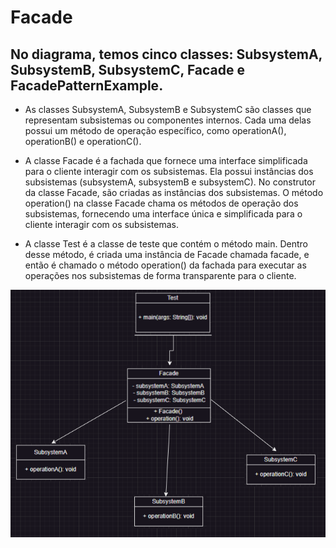 # Facade

## No diagrama, temos cinco classes: SubsystemA, SubsystemB, SubsystemC, Facade e FacadePatternExample.

* As classes SubsystemA, SubsystemB e SubsystemC são classes que representam subsistemas ou componentes internos. Cada uma delas possui um método de operação específico, como operationA(), operationB() e operationC().

* A classe Facade é a fachada que fornece uma interface simplificada para o cliente interagir com os subsistemas. Ela possui instâncias dos subsistemas (subsystemA, subsystemB e subsystemC). No construtor da classe Facade, são criadas as instâncias dos subsistemas. O método operation() na classe Facade chama os métodos de operação dos subsistemas, fornecendo uma interface única e simplificada para o cliente interagir com os subsistemas.

* A classe Test é a classe de teste que contém o método main. Dentro desse método, é criada uma instância de Facade chamada facade, e então é chamado o método operation() da fachada para executar as operações nos subsistemas de forma transparente para o cliente.

<div align="center">
  <img src="https://github.com/LucasMonteiiroo/Bertoti/blob/main/PadroesDeProjetos/facade/Facade.png">
 </div> 

